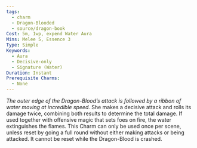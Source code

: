 ```yaml
---
tags:
  - charm
  - Dragon-Blooded
  - source/dragon-book
Cost: 5m, 1wp, expend Water Aura
Mins: Melee 5, Essence 3
Type: Simple
Keywords:
  - Aura
  - Decisive-only
  - Signature (Water)
Duration: Instant
Prerequisite Charms:
  - None
---
```

*The outer edge of the Dragon-Blood’s attack is followed by a ribbon of water moving at incredible speed.*
She makes a decisive attack and rolls its damage twice, combining both results to determine the total damage. If used together with offensive magic that sets foes on fire, the water extinguishes the flames. This Charm can only be used once per scene, unless reset by going a full round without either making attacks or being attacked. It cannot be reset while the Dragon-Blood is crashed.